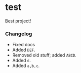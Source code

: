 # test

Best project!

### Changelog

- Fixed docs
- Added `DEF`.
- Removed old stuff; added `ABCD`.
- Added `d`.
- Added `a,b,c`.
